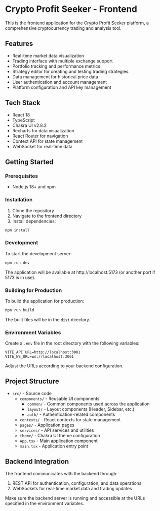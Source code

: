 # Crypto Profit Seeker - Frontend

This is the frontend application for the Crypto Profit Seeker platform, a comprehensive cryptocurrency trading and analysis tool.

## Features

- Real-time market data visualization
- Trading interface with multiple exchange support
- Portfolio tracking and performance metrics
- Strategy editor for creating and testing trading strategies
- Data management for historical price data
- User authentication and account management
- Platform configuration and API key management

## Tech Stack

- React 18
- TypeScript
- Chakra UI v2.8.2
- Recharts for data visualization
- React Router for navigation
- Context API for state management
- WebSocket for real-time data

## Getting Started

### Prerequisites

- Node.js 18+ and npm

### Installation

1. Clone the repository
2. Navigate to the frontend directory
3. Install dependencies:

```bash
npm install
```

### Development

To start the development server:

```bash
npm run dev
```

The application will be available at http://localhost:5173 (or another port if 5173 is in use).

### Building for Production

To build the application for production:

```bash
npm run build
```

The built files will be in the `dist` directory.

### Environment Variables

Create a `.env` file in the root directory with the following variables:

```
VITE_API_URL=http://localhost:3001
VITE_WS_URL=ws://localhost:3001
```

Adjust the URLs according to your backend configuration.

## Project Structure

- `src/` - Source code
  - `components/` - Reusable UI components
    - `common/` - Common components used across the application
    - `layout/` - Layout components (Header, Sidebar, etc.)
    - `auth/` - Authentication-related components
  - `contexts/` - React contexts for state management
  - `pages/` - Application pages
  - `services/` - API services and utilities
  - `theme/` - Chakra UI theme configuration
  - `App.tsx` - Main application component
  - `main.tsx` - Application entry point

## Backend Integration

The frontend communicates with the backend through:

1. REST API for authentication, configuration, and data operations
2. WebSockets for real-time market data and trading updates

Make sure the backend server is running and accessible at the URLs specified in the environment variables.
